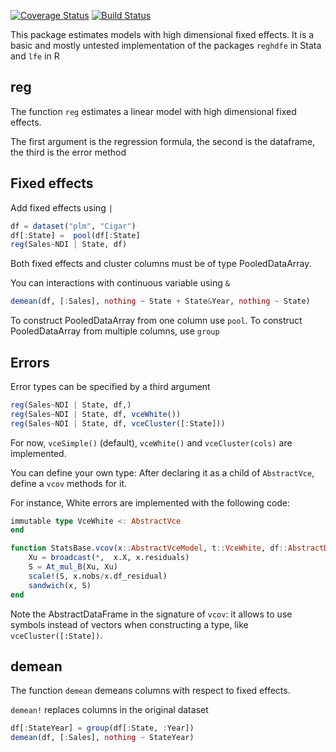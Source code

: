 [![Coverage Status](https://coveralls.io/repos/matthieugomez/FixedEffectModels.jl/badge.svg?branch=master)](https://coveralls.io/r/matthieugomez/FixedEffects.jl?branch=master)
[![Build Status](https://travis-ci.org/matthieugomez/FixedEffectModels.jl.svg?branch=master)](https://travis-ci.org/matthieugomez/FixedEffects.jl)

This package estimates models with high dimensional fixed effects. It is a basic and mostly untested implementation of the packages `reghdfe` in Stata and `lfe` in R


## reg
The function `reg`  estimates a linear model with high dimensional fixed effects.

The first argument is the regression formula, the second is the dataframe, the third is the error method

## Fixed effects

Add fixed effects using `|`

```julia
df = dataset("plm", "Cigar")
df[:State] =  pool(df[:State]
reg(Sales~NDI | State, df)
```

Both fixed effects and cluster columns must be of type PooledDataArray.

You can interactions with continuous variable using `&`
```julia
demean(df, [:Sales], nothing ~ State + State&Year, nothing ~ State)
```

To construct PooledDataArray from one column use `pool`. To construct PooledDataArray from multiple columns, use `group` 


## Errors

Error types can be specified by a third argument

```julia
reg(Sales~NDI | State, df,)
reg(Sales~NDI | State, df, vceWhite())
reg(Sales~NDI | State, df, vceCluster([:State]))
```

For now, `vceSimple()` (default), `vceWhite()` and `vceCluster(cols)` are implemented.

You can define your own type: After declaring it as a child of `AbstractVce`, define a `vcov` methods for it.

For instance,  White errors are implemented with the following code:

```julia
immutable type VceWhite <: AbstractVce 
end

function StatsBase.vcov(x::AbstractVceModel, t::VceWhite, df::AbstractDataFrame) =
	Xu = broadcast(*,  x.X, x.residuals)
	S = At_mul_B(Xu, Xu)
	scale!(S, x.nobs/x.df_residual)
	sandwich(x, S) 
end
```

Note the AbstractDataFrame in the signature of `vcov`: it allows to use symbols instead of vectors when constructing a type, like `vceCluster([:State])`.


## demean
The function `demean` demeans columns with respect to fixed effects. 

`demean!` replaces columns in the original dataset

```julia
df[:StateYear] = group(df[:State, :Year])
demean(df, [:Sales], nothing ~ StateYear)
```

